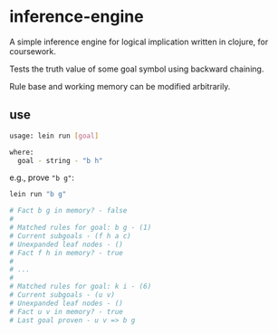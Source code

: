 # inference-engine

A simple inference engine for logical implication written in clojure, for coursework.

Tests the truth value of some goal symbol using backward chaining.

Rule base and working memory can be modified arbitrarily.

## use

```bash
usage: lein run [goal]

where:
  goal - string - "b h"
```

e.g., prove `"b g"`:

```bash
lein run "b g"

# Fact b g in memory? - false
# 
# Matched rules for goal: b g - (1)
# Current subgoals - (f h a c)
# Unexpanded leaf nodes - ()
# Fact f h in memory? - true
# 
# ...
# 
# Matched rules for goal: k i - (6)
# Current subgoals - (u v)
# Unexpanded leaf nodes - ()
# Fact u v in memory? - true
# Last goal proven - u v => b g
```
